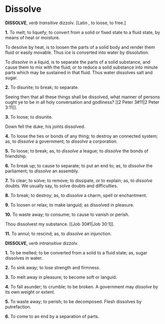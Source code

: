 # Dissolve

**DISSOLVE**, _verb transitive_ dizzolv. \[Latin , to loose, to free.\]

**1.** To melt; to liquefy; to convert from a solid or fixed state to a fluid state, by means of heat or moisture.

To desolve by heat, is to loosen the parts of a solid body and render them fluid or easily movable. Thus ice is converted into water by dissolution.

To _dissolve_ in a liquid, is to separate the parts of a solid substance, and cause them to mix with the fluid; or to reduce a solid substance into minute parts which may be sustained in that fluid. Thus water dissolves salt and sugar.

**2.** To disunite; to break; to separate.

Seeing then that all these things shall be dissolved, what manner of persons ought ye to be in all holy conversation and godliness? [[2 Peter 3#11|2 Peter 3:11]].

**3.** To loose; to disunite.

Down fell the duke, his joints dissolved.

**4.** To loose the ties or bonds of any thing; to destroy an connected system; as, to _dissolve_ a government; to _dissolve_ a corporation.

**5.** To loose; to break; as, to _dissolve_ a league; to _dissolve_ the bonds of friendship.

**6.** To break up; to cause to separate; to put an end to; as, to _dissolve_ the parliament; to _dissolve_ an assembly.

**7.** To clear; to solve; to remove; to dissipate, or to explain; as, to _dissolve_ doubts. We usually say, to solve doubts and difficulties.

**8.** To break; to destroy; as, to _dissolve_ a charm, spell or enchantment.

**9.** To loosen or relax; to make languid; as dissolved in pleasure.

**10.** To waste away; to consume; to cause to vanish or perish.

Thou dissolvest my substance. [[Job 30#1|Job 30:1]].

**11.** To annul; to rescind; as, to _dissolve_ an injunction.

**DISSOLVE**, _verb intransitive_ dizzolv.

**1.** To be melted; to be converted from a solid to a fluid state; as, sugar dissolves in water.

**2.** To sink away; to lose strength and firmness.

**3.** To melt away in pleasure; to become soft or languid.

**4.** To fall asunder; to crumble; to be broken. A government may _dissolve_ by its own weight or extent.

**5.** To waste away; to perish; to be decomposed. Flesh dissolves by putrefaction.

**6.** To come to an end by a separation of parts.